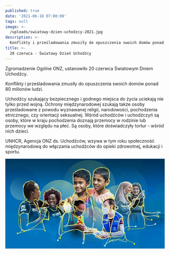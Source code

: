 ```yaml
---
published: true
date: '2021-06-18 07:00:00'
tags: null
image: >-
  /uploads/swiatowy-dzien-uchodzcy-2021.jpg
description: >-
  Konflikty i prześladowania zmusiły do opuszczenia swoich domów ponad 80 milionów ludzi.
title: >-
  20 czerwca - Światowy Dzień Uchodźcy
---
```


Zgromadzenie Ogólne ONZ, ustanowiło 20 czerwca Światowym Dniem Uchodźcy.

Konflikty i prześladowania zmusiły do opuszczenia swoich domów ponad 80 milionów ludzi.

Uchodźcy szukający bezpiecznego i godnego miejsca do życia uciekają nie tylko przed wojną. Ochrony międzynarodowej szukają także osoby prześladowane z powodu wyznawanej religii, narodowości, pochodzenia etnicznego, czy orientacji seksualnej. Wśród uchodźców i uchodźczyń są osoby, które w kraju pochodzenia doznają przemocy w rodzinie lub przemocy we względu na płeć. Są osoby, które doświadczyły tortur - wśród nich dzieci.

UNHCR, Agencja ONZ ds. Uchodźców, wzywa w tym roku społeczność międzynarodową do włączania uchodźców do opieki zdrowotnej, edukacji i sportu.

![Światowy Dzień Uchodźcy UNHCR](/assets/img/uploads/swiatowy-dzien-uchodzcy-2021-unhcr.jpg)

